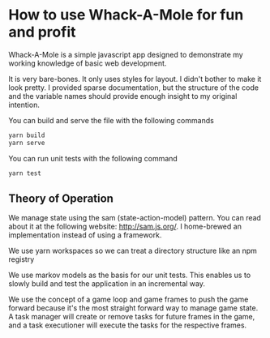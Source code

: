 # How to use Whack-A-Mole for fun and profit

Whack-A-Mole is a simple javascript app designed to demonstrate my working 
knowledge of basic web development.

It is very bare-bones. It only uses styles for layout. I didn't bother
to make it look pretty. I provided sparse documentation, but the 
structure of the code and the variable names should provide enough
insight to my original intention.

You can build and serve the file with the following commands
```bash
yarn build
yarn serve
```

You can run unit tests with the following command
```bash
yarn test
```

## Theory of Operation

We manage state using the sam (state-action-model) pattern.  You can read about
it at the following website: http://sam.js.org/. I home-brewed an implementation
instead of using a framework. 

We use yarn workspaces so we can treat a directory structure like an npm
registry

We use markov models as the basis for our unit tests. This enables us to slowly
build and test the application in an incremental way.

We use the concept of a game loop and game frames to push the game forward 
because it's the most straight forward way to manage game state. A task
manager will create or remove tasks for future frames in the game, and a 
task executioner will execute the tasks for the respective frames.